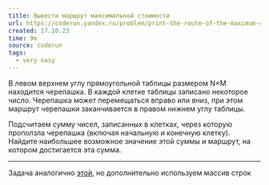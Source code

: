 ```yaml
---
title: Вывести маршрут максимальной стоимости
url: https://coderun.yandex.ru/problem/print-the-route-of-the-maximum-cost?currentPage=1&pageSize=10&rowNumber=3
created: 17.10.23
time: 9m
source: coderun
tags:
  - very easy
---
```


В левом верхнем углу прямоугольной таблицы размером N×M находится черепашка. В каждой клетке таблицы записано некоторое число. Черепашка может перемещаться вправо или вниз, при этом маршрут черепашки заканчивается в правом нижнем углу таблицы.

Подсчитаем сумму чисел, записанных в клетках, через которую проползла черепашка (включая начальную и конечную клетку). Найдите наибольшее возможное значение этой суммы и маршрут, на котором достигается эта сумма.

---

Задача аналогично [этой](https://github.com/lld4n/leetcode/tree/master/%D0%A1%D0%B0%D0%BC%D1%8B%D0%B9%20%D0%B4%D0%B5%D1%88%D0%B5%D0%B2%D1%8B%D0%B9%20%D0%BF%D1%83%D1%82%D1%8C), но дополнительно используем массив строк
